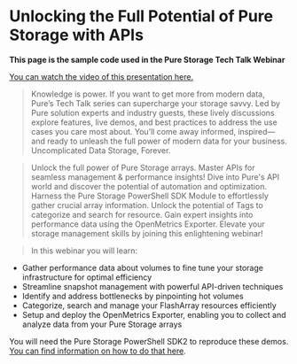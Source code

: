 # Unlocking the Full Potential of Pure Storage with APIs

**This page is the sample code used in the Pure Storage Tech Talk Webinar**

[You can watch the video of this presentation here.](https://www.purestorage.com/video/webinars/unlocking-full-potential-of-pure-with-api/6338949579112.html)

>Knowledge is power. If you want to get more from modern data, Pure’s Tech Talk series can supercharge your storage savvy. Led by Pure solution experts and industry guests, these lively discussions explore features, live demos, and best practices to address the use cases you care most about. You’ll come away informed, inspired—and ready to unleash the full power of modern data for your business. Uncomplicated Data Storage, Forever.

>Unlock the full power of Pure Storage arrays. Master APIs for seamless management & performance insights! Dive into Pure's API world and discover the potential of automation and optimization. Harness the Pure Storage PowerShell SDK Module to effortlessly gather crucial array information. Unlock the potential of Tags to categorize and search for resource. Gain expert insights into performance data using the OpenMetrics Exporter. Elevate your storage management skills by joining this enlightening webinar!

>In this webinar you will learn:
* Gather performance data about volumes to fine tune your storage infrastructure for optimal efficiency
* Streamline snapshot management with powerful API-driven techniques
* Identify and address bottlenecks by pinpointing hot volumes
* Categorize, search and manage your FlashArray resources efficiently
* Setup and deploy the OpenMetrics Exporter, enabling you to collect and analyze data from your Pure Storage arrays

You will need the Pure Storage PowerShell SDK2 to reproduce these demos. [You can find information on how to do that here](https://support.purestorage.com/Solutions/Microsoft_Platform_Guide/a_Windows_PowerShell/Install_PowerShell_SDK_using_the_PowerShell_Gallery#:~:text=SDK%20Version%202%20Installation,-Installation%20Steps&text=Open%20a%20Windows%20PowerShell%20with,package%20is%20installed%20by%20default.).
